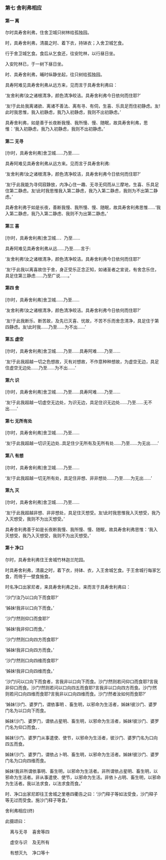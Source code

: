 ### 第七 舍利弗相应

#### 第一 离

尔时具寿舍利弗，住舍卫城只树林给孤独园。

时，具寿舍利弗，清晨之时、着下衣，持钵衣；入舍卫城乞食。

行于舍卫城乞食。食后从乞食还，往安陀林，以行昼日坐。

入安陀林已，于一树下昼日坐。

时、具寿舍利弗，晡时纵静坐起，往只树给孤独园。

具寿阿难见具寿舍利弗从远方来，见而言于具寿舍利弗曰：

‘友舍利弗!汝之诸根清净，颜色清净皎洁。具寿舍利弗今日依何而住耶?’

‘友!于此处我离诸欲、离诸不善法、离有寻、有伺，生喜、乐具足而住初静虑。友!此时我思惟，我入初静虑，我乃入初静虑，我则不出初静虑。’

具寿舍利弗，如是善于长夜断我慢、我所慢、慢、随眠，故具寿舍利弗，思惟：‘我入初静虑，我乃入初静虑，我则不出初静虑。’

#### 第二 无寻

[尔时，具寿舍利弗]舍卫城……乃至……

具寿阿难见具寿舍利弗从远方来。见而言于具寿舍利弗:

‘友舍利弗!汝之诸根清净，颜色清净皎洁，具寿舍利弗今日依何而住耶?’

‘友!于此我能为寻伺寂静放，内净心住一趣、无寻无伺而从三摩地，生喜、乐具足住第二静虑。友!此时我思惟我入第二静虑，我乃入第二静虑，我则为不出第二静虑。’

具寿舍利弗于如是长夜，善断我慢、我所慢、慢、随眠，故具寿舍利弗思惟……‘我入第二静虑，我乃入第二静虑、我则不为出第二静虑。’

#### 第三 喜

[尔时，具寿舍利弗]舍卫城…．乃至……

具寿阿难见具寿舍利弗从远……乃至……言于:

‘友舍利弗!汝之诸根清净，颜色清净皎洁。具寿舍利弗今日依何而住耶?’

‘友!于此我以离喜故住于舍，身正受乐正念正知，如诸圣者之宣说，有舍念乐住，具足住第三静虑……乃至广说……。’

#### 第四 舍

[尔时，具寿舍利弗]舍卫城……乃至……

‘友舍利弗!汝之诸根清净，颜色清净皎洁。具寿舍利弗今日依何而住耶?’

‘友!于此我断乐、断苦故，及先已灭喜、忧故，不苦不乐而舍念清净，具足住于第四静虑。友!此时我……乃至……为不出……’

#### 第五 虚空

[尔时，具寿舍利弗]舍卫城……乃至……具寿阿难……乃至……

‘友!于此我超越一切之色想故，灭有对想故，不作意种种想故，为虚空无边，具足住虚空无边处……乃至……为不出……’

#### 第六 识

[尔时，具寿舍利弗]舍卫城……乃至……具寿阿难……乃至……

‘友!于此我超越一切虚空无边处，为识无边，具足住识无边处……乃至……无不出……’

#### 第七 无所有处

[尔时，具寿舍利弗]舍卫城……乃至……

‘友!于此我超越一切识无边处‥具足住少无所有及无所有处……乃至……为无出……’

#### 第八 有想

[尔时，具寿舍利弗]舍卫城……乃至……

‘友!于此我超越一切无所有处，具足住非想、非非想处……乃至……为无出……’

#### 第九 灭

[尔时，具寿舍利弗]舍卫城……乃至……

‘友!于此我超越非想、非非想处，具足住灭想受。友!此时我思惟我入灭想受，我乃入灭想受，我则不为出灭想受。’

具寿舍利弗善于如是长夜断我慢、我所慢、慢、随眠，故具寿舍利弗思惟：‘我入灭想受，我乃入灭想受，我则不为出灭想受。’

#### 第十 净口

尔时，具寿舍利弗住王舍城竹林迦兰陀园。

时具寿舍利弗，清晨之时，着下衣，持钵、衣，入王舍城乞食。于王舍城行每家乞食，而倚于一壁食施食。

时名净口出家尼者，来具寿舍利弗之处，来而言于具寿舍利弗曰：

‘沙门!汝乃以口向下而食耶?’

‘姊妹!我非以口向下而食。’

‘沙门!然则仰口而食耶?’

‘姊妹!我非仰口而食。’

‘沙门!然则口向四方而食耶?’

‘姊妹!我非口向四方而食。’

‘沙门!然则口向四维而食耶?’

‘姊妹!我非口向四维而食。’

‘沙门!问以口向下而食者，言我非以口向下而食。沙门!然则若问仰口而食耶?言我非仰口而食。沙门!然则若问以口向四五而食耶?言我非以口向四方而食。沙门!然则若问口向四维而食耶?言我非以口向四维而食。沙门!然者汝如何而食耶?’

‘姊妹!沙门、婆罗门，谓依事明 、畜生明，以邪命为生活者，姊妹!彼沙门、婆罗门名为以口向下而食。

姊妹!沙门、婆罗门，谓依占星明、畜生明，以邪命为生活者，姊妹!彼沙门、婆罗门名为仰口而食。．

姊妹!沙门、婆罗门从事遣使、使节，以邪命为生活者，彼沙门、婆罗门名为口向四五而食。

姊妹!沙门、婆罗门，谓依占卜明、畜生明，以邪命为生活者。姊妹!彼沙门、婆罗门名为口向四维而食。

姊妹!我非所谓依事明、畜生明，以邪命为生活者。非所谓依占星明、畜生明，以邪命为生活者。非从事遣使、使节，以邪命为生活。非依卜占明、畜生明，以邪命为生活者。我以法求食，以法求食而食。’

时、净口出家尼即往王舍城之里巷四衢告之曰：‘沙门释子等如法受食，沙门释子等无过而受食。施沙门释子等食。’

舍利弗相应(终)

此摄颂曰：

&nbsp;&nbsp;&nbsp;&nbsp;离与无寻&nbsp;&nbsp;&nbsp;&nbsp;喜舍等四

&nbsp;&nbsp;&nbsp;&nbsp;虚空与识&nbsp;&nbsp;&nbsp;&nbsp;及无所有

&nbsp;&nbsp;&nbsp;&nbsp;有想灭九&nbsp;&nbsp;&nbsp;&nbsp;净口等十